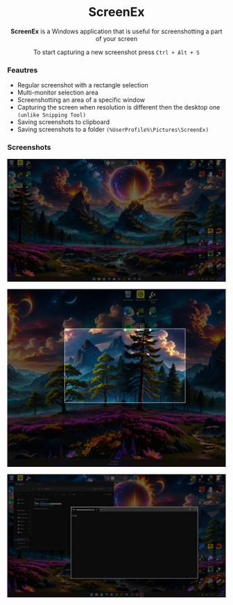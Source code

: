 <div align="center">
<h1> ScreenEx </h1>
<p><b>ScreenEx</b> is a Windows application that is useful for screenshotting a part of your screen</p>
<p> To start capturing a new screenshot press <code>Ctrl + Alt + S</code></p>
</div>

### Feautres

- Regular screenshot with a rectangle selection
- Multi-monitor selection area
- Screenshotting an area of a specific window
- Capturing the screen when resolution is different then the desktop one `(unlike Snipping Tool)`
- Saving screenshots to clipboard
- Saving screenshots to a folder `(%UserProfile%\Pictures\ScreenEx)`

### Screenshots

![fullScreen](assets/images/FullScreenScreenshot.png)

![multipleMonitors](assets/images/MultiScreenSelection.png)

![windowSelection](assets/images/WindowSelectionMode.png)
